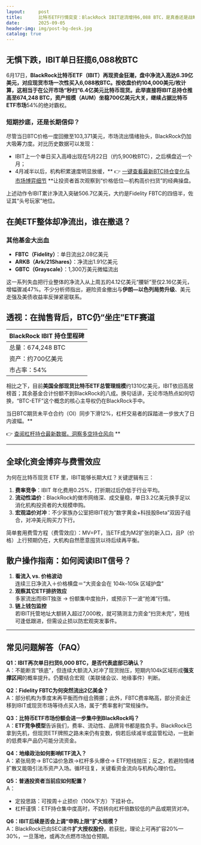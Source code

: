 ```yaml
---
layout:     post
title:      比特币ETF行情突变：BlackRock IBIT逆流增持6,088 BTC，是真香还是战略抄底？
date:       2025-09-05
header-img: img/post-bg-desk.jpg
catalog: true
---
```


## 无惧下跌，IBIT单日狂揽6,088枚BTC  
6月17日，**BlackRock比特币ETF（IBIT）**再现资金狂潮，盘中净流入高达6.39亿美元，对应现货市场一次性买入6,088枚BTC。按收盘价约104,000美元/枚计算，这相当于在公开市场“秒扫”6.4亿美元比特币现货。此举直接将IBIT总持仓推高至674,248 BTC，资产规模（AUM）坐稳700亿美元大关，继续占据**比特币ETF市场**54%的绝对霸权。

### 短期抄底，还是长期信仰？
尽管当日BTC价格一度回撤至103,371美元，市场流出情绪抬头，BlackRock仍加大吸筹力度。对比历史数据可以发现：

- IBIT上一个单日买入高峰出现在5月22日（约5,900枚BTC），之后横盘近一个月；
- 4月减半以后，机构积累速度明显放缓，**
  👉 [一键查看最新BTC持仓变化与市场博弈细节](https://okxdog.com/)
**让投资者首次观察到“价格低位—机构高价扫货”的经典操盘。

上述动作令IBIT累计净流入突破506.7亿美元，大约是Fidelity FBTC的四倍半，佐证其“头号玩家”地位。

## 在美ETF整体却净流出，谁在撤退？

### 其他基金大出血
- **FBTC（Fidelity）**：单日流出2.08亿美元  
- **ARKB（Ark/21Shares）**：净流出1.91亿美元  
- **GBTC（Grayscale）**：1,300万美元微幅流出  

这一系列失血把行业整体的净流入从上周五的4.12亿美元“腰斩”至仅2.16亿美元，增幅骤减47%。不少分析师指出，避险资金撤出与**伊朗—以色列局势升级**、美元走强及美债收益率反弹紧密联系。

## 透视：在抛售背后，BTC仍“坐庄”ETF赛道  

| BlackRock IBIT 持仓里程碑 |
|-------------------------|
| 总量：674,248 BTC        |
| 资产：约700亿美元        |
| 市占率：54%             |

相比之下，目前**美国全部现货比特币ETF总管理规模**约1310亿美元，IBIT依旧高居榜首；其余基金合计份额不到BlackRock的八成。换句话讲，无论市场热点如何切换，“BTC-ETF”这个概念的核心主导权仍在BlackRock手中。

当日BTC期货未平仓合约（OI）同步下滑12%，杠杆交易者的踩踏进一步放大了日内波幅。**

👉 [查阅杠杆持仓最新数据，洞察多空持仓风向](https://okxdog.com/)
**

---

## 全球化资金博弈与费雪效应

为何在比特币现货 ETF 里，IBIT能够长期大红？关键逻辑有三：  
1. **费率竞争**：IBIT 年化费用0.25%，打折期过后仍低于行业平均。  
2. **流动性溢价**：BlackRock的做市网络深、成交量稳，单日3.2亿美元换手足以消化机构投资者的大规模申购。  
3. **宏观溢价对冲**：不少家族办公室把IBIT视为“数字黄金+科技股Beta”双因子组合，对冲美元购买力下行。  

简单套用费雪方程（费雪效应）：MV=PT，当ETF成为M2扩张的新入口，且P（价格）上行预期仍在，大机构自然愿意囤货以待后续再平衡。

## 散户操作指南：如何阅读IBIT信号？

1. **看流入 vs. 价格波动**  
   连续三日净流入＋价格横盘＝“大资金会在 104k–105k 区域护盘”  
2. **观察其它ETF排挤效应**  
   多家流出而IBIT独涨 → 份额集中度抬升，或预示下一波“抢滩”行情。  
3. **链上钱包监控**  
   若IBIT托管地址大额转入超过7,000枚，就可猜测主力资金“扫货未完”，短线可逢低跟进，但需设止损以防宏观突发事件。

---

## 常见问题解答（FAQ）

**Q1：IBIT再次单日扫货6,000 BTC，是否代表底部已确认？**  
A：不能断言“铁底”，但连续大额流入对冲了现货抛压，短期内104k区域形成**强支撑区间**的概率提升。仍要结合宏观（美联储会议、地缘事件）判断。

**Q2：Fidelity FBTC为何突然流出2亿美金？**  
A：部分机构为季度末再平衡而作组合腾挪；此外，FBTC费率略高，部分资金迁移到IBIT或现货市场等待点买入场，属于“费率套利”常规操作。

**Q3：比特币ETF市场份额会进一步集中到BlackRock吗？**  
A：**ETF竞争模型**告诉我们，费率、流动性、品牌背书都是胜负手。BlackRock已拿到先机，但现货ETF牌照之路未来仍有变数，倘若后续减半或监管松动，一批新的低费率产品仍可能分流资金。

**Q4：地缘政治如何影响ETF流入？**  
A：紧张局势→ BTC溢价急跌→杠杆多头爆仓→ ETF短线抛压；反之，若避险情绪扩散又能吸引法币资产入场。循环往复，关键看资金流向与机构心理价位。

**Q5：普通投资者当前应如何配置？**  
A：  
- 定投思路：可按周＋止损价（100k下方）下挂补仓。  
- 杠杆谨慎：ETF持仓集中度高时，不妨转向杠杆倍数较低的产品或期货对冲。

**Q6：IBIT后续是否会上调“申购上限”扩大规模？**  
A：BlackRock已向SEC递件**扩大授权股份**，若获批，理论上可再扩容20%—30%，一旦落地，或再次点燃市场加仓预期。